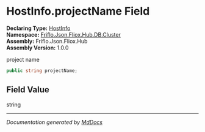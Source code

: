 ﻿<!--  
  <auto-generated>   
    The contents of this file were generated by a tool.  
    Changes to this file may be list if the file is regenerated  
  </auto-generated>   
-->

# HostInfo.projectName Field

**Declaring Type:** [HostInfo](../index.md)  
**Namespace:** [Friflo.Json.Fliox.Hub.DB.Cluster](../../index.md)  
**Assembly:** Friflo.Json.Fliox.Hub  
**Assembly Version:** 1.0.0

project name

```csharp
public string projectName;
```

## Field Value

string

___

*Documentation generated by [MdDocs](https://github.com/ap0llo/mddocs)*
